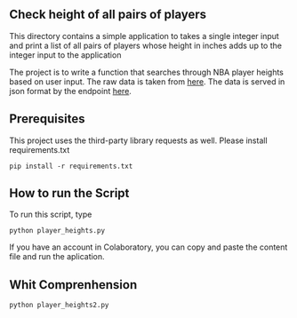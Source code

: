## Check height of all pairs of players
This directory contains a simple application  to  takes a single integer input and print a list of all pairs of players
whose height in inches adds up to the integer input to the application

The project is to write a function that searches through NBA player heights
based on user input. The raw data is taken from
[here](https://www.openintro.org/data/index.php?data=nba_heights).  The data is
served in json format by the endpoint
[here](https://mach-eight.uc.r.appspot.com/).


## Prerequisites
This project uses the third-party library requests as well.
Please install requirements.txt

```
pip install -r requirements.txt
```

## How to run the Script
To run this script, type

```
python player_heights.py
```

If you have an account in Colaboratory, you can copy and paste the content file and run the aplication.


## Whit Comprenhension

```
python player_heights2.py
```
